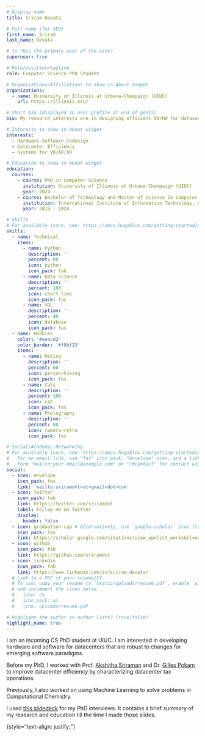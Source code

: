 ```yaml
---
# Display name
title: Sriram Devata

# Full name (for SEO)
first_name: Sriram
last_name: Devata

# Is this the primary user of the site?
superuser: true

# Role/position/tagline
role: Computer Science PhD Student

# Organizations/Affiliations to show in About widget
organizations:
  - name: University of Illinois at Urbana-Champaign (UIUC)
    url: https://illinois.edu/

# Short bio (displayed in user profile at end of posts)
bio: My research interests are in designing efficient SW/HW for datacenters.

# Interests to show in About widget
interests:
  - Hardware-Software Codesign
  - Datacenter Efficiency
  - Systems for VR/AR/XR

# Education to show in About widget
education:
  courses:
    - course: PhD in Computer Science
      institution: University of Illinois at Urbana-Champaign (UIUC)
      year: 2024 -
    - course: Bachelor of Technology and Master of Science in Computer Science
      institution: International Institute of Information Technology, Hyderabad (IIIT-H)
      year: 2019 - 2024

# Skills
# For available icons, see: https://docs.hugoblox.com/getting-started/page-builder/#icons
skills:
  - name: Technical
    items:
      - name: Python
        description: ''
        percent: 80
        icon: python
        icon_pack: fab
      - name: Data Science
        description: ''
        percent: 100
        icon: chart-line
        icon_pack: fas
      - name: SQL
        description: ''
        percent: 40
        icon: database
        icon_pack: fas
  - name: Hobbies
    color: '#eeac02'
    color_border: '#f0bf23'
    items:
      - name: Hiking
        description: ''
        percent: 60
        icon: person-hiking
        icon_pack: fas
      - name: Cats
        description: ''
        percent: 100
        icon: cat
        icon_pack: fas
      - name: Photography
        description: ''
        percent: 80
        icon: camera-retro
        icon_pack: fas

# Social/Academic Networking
# For available icons, see: https://docs.hugoblox.com/getting-started/page-builder/#icons
#   For an email link, use "fas" icon pack, "envelope" icon, and a link in the
#   form "mailto:your-email@example.com" or "/#contact" for contact widget.
social:
  - icon: envelope
    icon_pack: fas
    link: 'mailto:sriramdvt<at>gmail<dot>com'
  - icon: twitter
    icon_pack: fab
    link: https://twitter.com/sriramdvt
    label: Follow me on Twitter
    display:
      header: false
  - icon: graduation-cap # Alternatively, use `google-scholar` icon from `ai` icon pack
    icon_pack: fas
    link: https://scholar.google.com/citations?view_op=list_works&hl=en&authuser=1&user=z7RweLsAAAAJ
  - icon: github
    icon_pack: fab
    link: https://github.com/sriramdvt
  - icon: linkedin
    icon_pack: fab
    link: https://www.linkedin.com/in/sriram-devata/
  # Link to a PDF of your resume/CV.
  # To use: copy your resume to `static/uploads/resume.pdf`, enable `ai` icons in `params.yaml`,
  # and uncomment the lines below.
  # - icon: cv
  #   icon_pack: ai
  #   link: uploads/resume.pdf

# Highlight the author in author lists? (true/false)
highlight_name: true
---
```


I am an incoming CS PhD student at UIUC. I am interested in developing hardware and software for datacenters that are robust to changes for emerging software paradigms.

Before my PhD, I worked with Prof. [Akshitha Sriraman](https://users.ece.cmu.edu/~asrirama/) and Dr. [Gilles Pokam](https://sites.google.com/site/gillespokam/home) to improve datacenter efficiency by characterizing datacenter tax operations.

Previously, I also worked on using Machine Learning to solve problems in Computational Chemistry.

I used [this slidedeck](https://docs.google.com/presentation/d/1MytBcFC16K9toq-xN7fqbCBQkYqGV5OOrfKih8Sce3U/edit?usp=sharing) for my PhD interviews. It contains a brief summary of my research and education till the time I made those slides.

<!-- Chien Shiung Wu is a professor of artificial intelligence at the Stanford AI Lab. Her research interests include distributed robotics, mobile computing and programmable matter. She leads the Robotic Neurobiology group, which develops self-reconfiguring robots, systems of self-organizing robots, and mobile sensor networks. -->
{style="text-align: justify;"}
